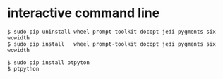 
# interactive command line

    $ sudo pip uninstall wheel prompt-toolkit docopt jedi pygments six wcwidth
    $ sudo pip install   wheel prompt-toolkit docopt jedi pygments six wcwidth

    $ sudo pip install ptpyton
    $ ptpython
